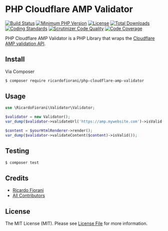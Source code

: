 # PHP Cloudflare AMP Validator
[![Build Status](https://api.travis-ci.org/ricardofiorani/php-cloudflare-amp-validator.svg?branch=master)](http://travis-ci.org/ricardofiorani/php-cloudflare-amp-validator)
[![Minimum PHP Version](https://img.shields.io/packagist/php-v/ricardofiorani/php-cloudflare-amp-validator.svg)](https://php.net/)
[![License](https://poser.pugx.org/ricardofiorani/php-cloudflare-amp-validator/license.png)](https://packagist.org/packages/ricardofiorani/php-cloudflare-amp-validator)
[![Total Downloads](https://poser.pugx.org/ricardofiorani/php-cloudflare-amp-validator/d/total.png)](https://packagist.org/packages/ricardofiorani/php-cloudflare-amp-validator)
[![Coding Standards](https://img.shields.io/badge/cs-PSR--4-yellow.svg)](https://github.com/php-fig-rectified/fig-rectified-standards)
[![Scrutinizer Code Quality](https://scrutinizer-ci.com/g/ricardofiorani/php-cloudflare-amp-validator/badges/quality-score.png?b=master)](https://scrutinizer-ci.com/g/ricardofiorani/php-cloudflare-amp-validator/?branch=master)
[![Code Coverage](https://scrutinizer-ci.com/g/ricardofiorani/php-cloudflare-amp-validator/badges/coverage.png?b=master)](https://scrutinizer-ci.com/g/ricardofiorani/php-cloudflare-amp-validator/?branch=master)

PHP Cloudflare AMP Validator is a PHP Library that wraps the [Cloudflare AMP validation API](https://blog.cloudflare.com/amp-validator-api/).

## Install

Via Composer

``` bash
$ composer require ricardofiorani/php-cloudflare-amp-validator
```

## Usage
``` php
use \RicardoFiorani\Validator\Validator;

$validator = new Validator();
var_dump($validator->validateUrl('https://amp.mywebsite.com')->isValid());

$content = $yourHtmlRenderer->render();
var_dump($validator->validateContent($content)->isValid());

```

## Testing

``` bash
$ composer test
```

## Credits
- [Ricardo Fiorani](https://github.com/ricardofiorani)
- [All Contributors](https://github.com/ricardofiorani/php-cloudflare-amp-validator/graphs/contributors)

## License

The MIT License (MIT). Please see [License File](LICENSE.md) for more information.